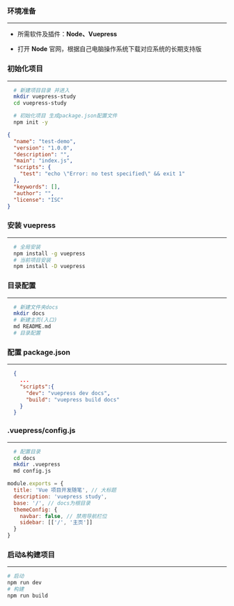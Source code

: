 ### 环境准备

---

- 所需软件及插件：<strong>Node、Vuepress</strong>

- 打开 <strong>Node</strong> 官网，根据自己电脑操作系统下载对应系统的长期支持版

### 初始化项目

---

```sh
  # 新建项目目录 并进入
  mkdir vuepress-study
  cd vuepress-study

  # 初始化项目 生成package.json配置文件
  npm init -y
```

```json
{
  "name": "test-demo",
  "version": "1.0.0",
  "description": "",
  "main": "index.js",
  "scripts": {
    "test": "echo \"Error: no test specified\" && exit 1"
  },
  "keywords": [],
  "author": "",
  "license": "ISC"
}
```

### 安装 vuepress

---

```sh
  # 全局安装
  npm install -g vuepress
  # 当前项目安装
  npm install -D vuepress
```

### 目录配置

---

```sh
  # 新建文件夹docs
  mkdir docs
  # 新建主页(入口)
  md README.md
  # 目录配置
```

### 配置 package.json

---

```json
  {
    ...
    "scripts":{
      "dev": "vuepress dev docs",
      "build": "vuepress build docs"
    }
  }
```

### .vuepress/config.js

---

```sh
  # 配置目录
  cd docs
  mkdir .vuepress
  md config.js
```

```js
module.exports = {
  title: 'Vue 项目开发随笔', // 大标题
  description: 'vuepress study',
  base: '/', // docs为根目录
  themeConfig: {
    navbar: false, // 禁用导航栏位
    sidebar: [['/', '主页']]
  }
}
```

### 启动&构建项目

---

```sh
# 启动
npm run dev
# 构建
npm run build
```
